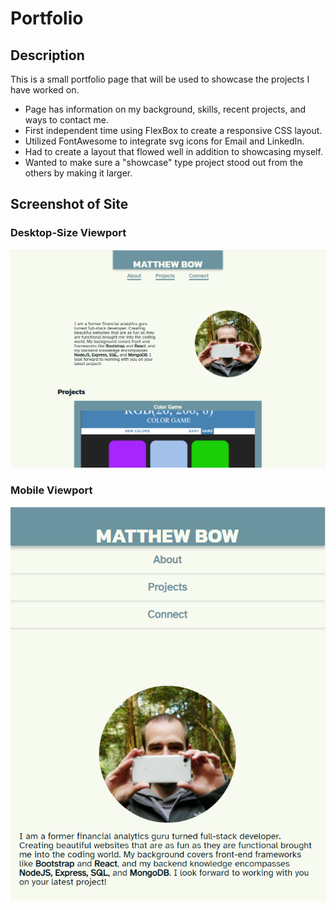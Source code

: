 # Portfolio

## Description

This is a small portfolio page that will be used to showcase the projects I have worked on.

- Page has information on my background, skills, recent projects, and ways to contact me.
- First independent time using FlexBox to create a responsive CSS layout.
- Utilized FontAwesome to integrate svg icons for Email and LinkedIn.
- Had to create a layout that flowed well in addition to showcasing myself.
- Wanted to make sure a "showcase" type project stood out from the others by making it larger.

## Screenshot of Site

### Desktop-Size Viewport

![screenshot of desktop sized site](assets/images/screenshot.png)

### Mobile Viewport

![screenshot of mobile sized site](assets/images/screenshotMobile.png)